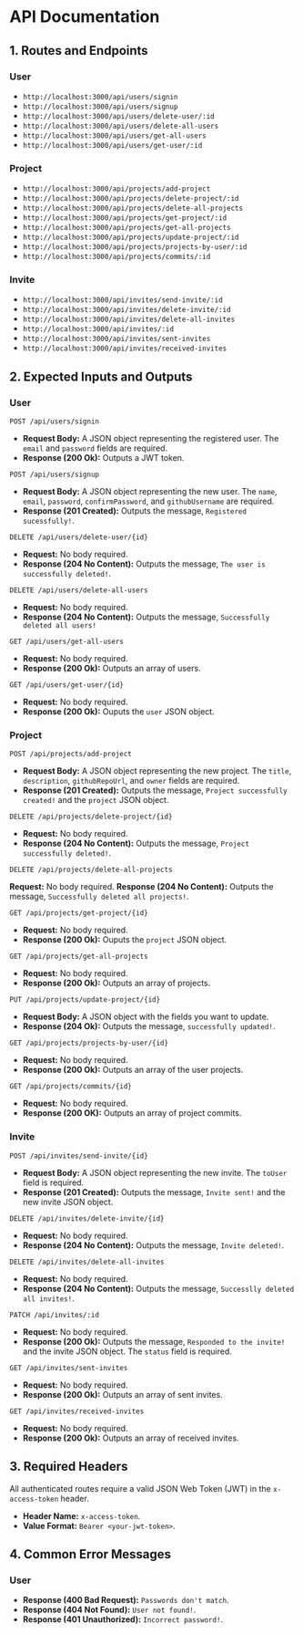 # API Documentation

## 1. Routes and Endpoints

### User

- `http://localhost:3000/api/users/signin`
- `http://localhost:3000/api/users/signup`
- `http://localhost:3000/api/users/delete-user/:id`
- `http://localhost:3000/api/users/delete-all-users`
- `http://localhost:3000/api/users/get-all-users`
- `http://localhost:3000/api/users/get-user/:id`

### Project

- `http://localhost:3000/api/projects/add-project`
- `http://localhost:3000/api/projects/delete-project/:id`
- `http://localhost:3000/api/projects/delete-all-projects`
- `http://localhost:3000/api/projects/get-project/:id`
- `http://localhost:3000/api/projects/get-all-projects`
- `http://localhost:3000/api/projects/update-project/:id`
- `http://localhost:3000/api/projects/projects-by-user/:id`
- `http://localhost:3000/api/projects/commits/:id`

### Invite

- `http://localhost:3000/api/invites/send-invite/:id`
- `http://localhost:3000/api/invites/delete-invite/:id`
- `http://localhost:3000/api/invites/delete-all-invites`
- `http://localhost:3000/api/invites/:id`
- `http://localhost:3000/api/invites/sent-invites`
- `http://localhost:3000/api/invites/received-invites`

## 2. Expected Inputs and Outputs

### User

`POST /api/users/signin`

- **Request Body:** A JSON object representing the registered user. The `email` and `password` fields are required.
- **Response (200 Ok):** Outputs a JWT token.

`POST /api/users/signup`

- **Request Body:** A JSON object representing the new user. The `name`, `email`, `password`, `confirmPassword`, and `githubUsername` are required.
- **Response (201 Created):** Outputs the message, `Registered sucessfully!`.

`DELETE /api/users/delete-user/{id}`

- **Request:** No body required.
- **Response (204 No Content):** Outputs the message, `The user is successfully deleted!`.

`DELETE /api/users/delete-all-users`

- **Request:** No body required.
- **Response (204 No Content):** Outputs the message, `Successfully deleted all users!`

`GET /api/users/get-all-users`

- **Request:** No body required.
- **Response (200 Ok):** Outputs an array of users.

`GET /api/users/get-user/{id}`

- **Request:** No body required.
- **Response (200 Ok):** Ouputs the `user` JSON object.

### Project

`POST /api/projects/add-project`

- **Request Body:** A JSON object representing the new project. The `title`, `description`, `githubRepoUrl`, and `owner` fields are required.
- **Response (201 Created):** Outputs the message, `Project successfully created!` and the `project` JSON object.

`DELETE /api/projects/delete-project/{id}`

- **Request:** No body required.
- **Response (204 No Content):** Outputs the message, `Project successfully deleted!`.

`DELETE /api/projects/delete-all-projects`

**Request:** No body required.
**Response (204 No Content):** Outputs the message, `Successfully deleted all projects!`.

`GET /api/projects/get-project/{id}`

- **Request:** No body required.
- **Response (200 Ok):** Ouputs the `project` JSON object.

`GET /api/projects/get-all-projects`

- **Request:** No body required.
- **Response (200 Ok):** Outputs an array of projects.

`PUT /api/projects/update-project/{id}`

- **Request Body:** A JSON object with the fields you want to update.
- **Response (204 Ok):** Outputs the message, `successfully updated!`.

`GET /api/projects/projects-by-user/{id}`

- **Request:** No body required.
- **Response (200 Ok):** Outputs an array of the user projects.

`GET /api/projects/commits/{id}`

- **Request:** No body required.
- **Response (200 OK):** Outputs an array of project commits.

### Invite

`POST /api/invites/send-invite/{id}`

- **Request Body:** A JSON object representing the new invite. The `toUser` field is required.
- **Response (201 Created):** Outputs the message, `Invite sent!` and the new invite JSON object.

`DELETE /api/invites/delete-invite/{id}`

- **Request:** No body required.
- **Response (204 No Content):** Outputs the message, `Invite deleted!`.

`DELETE /api/invites/delete-all-invites`

- **Request:** No body required.
- **Response (204 No Content):** Outputs the message, `Successlly deleted all invites!`.

`PATCH /api/invites/:id`

- **Request:** No body required.
- **Response (200 Ok):** Outputs the message, `Responded to the invite!` and the invite JSON object. The `status` field is required.

`GET /api/invites/sent-invites`

- **Request:** No body required.
- **Response (200 Ok):** Outputs an array of sent invites.

`GET /api/invites/received-invites`

- **Request:** No body required.
- **Response (200 Ok):** Outputs an array of received invites.

## 3. Required Headers

All authenticated routes require a valid JSON Web Token (JWT) in the `x-access-token` header.

 - **Header Name:** `x-access-token`.
 - **Value Format:** `Bearer <your-jwt-token>`.

## 4. Common Error Messages

### User

- **Response (400 Bad Request):** `Passwords don't match`.
- **Response (404 Not Found):** `User not found!`.
- **Response (401 Unauthorized):** `Incorrect password!`.